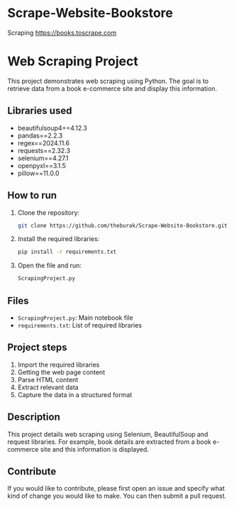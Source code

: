 # Scrape-Website-Bookstore
 Scraping https://books.toscrape.com
 
# Web Scraping Project

This project demonstrates web scraping using Python. The goal is to retrieve data from a book e-commerce site and display this information.

## Libraries used

- beautifulsoup4==4.12.3
- pandas==2.2.3
- regex==2024.11.6
- requests==2.32.3
- selenium==4.27.1
- openpyxl==3.1.5
- pillow==11.0.0

## How to run

1. Clone the repository:
   ```bash
   git clone https://github.com/theburak/Scrape-Website-Bookstore.git
   ```
2. Install the required libraries:
   ```bash
   pip install -r requirements.txt
   ```
3. Open the file and run:
   ```bash
   ScrapingProject.py
   ```

## Files

- `ScrapingProject.py`: Main notebook file
- `requirements.txt`: List of required libraries

## Project steps

1. Import the required libraries
2. Getting the web page content
3. Parse HTML content
4. Extract relevant data
5. Capture the data in a structured format

## Description

This project details web scraping using Selenium, BeautifulSoup and request libraries. For example, book details are extracted from a book e-commerce site and this information is displayed.

## Contribute

If you would like to contribute, please first open an issue and specify what kind of change you would like to make. You can then submit a pull request.